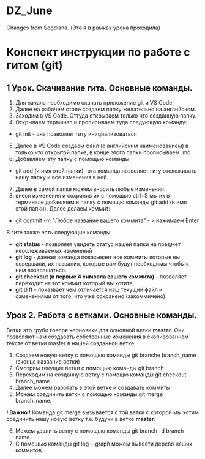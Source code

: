 # DZ_June

Changes from Sogdiana. (Это я в рамках урока проходила) 

# Конспект инструкции по работе с гитом (git)

## 1 Урок. Скачивание гита. Основные команды. 
1. Для начала необходимо скачать приложение git и VS Code.
2. Далее на рабочем столе создаем папку желательно на английском.
3. Заходим в VS Code. Оттуда открываем только что созданную папку.
4. Открываем терминал и прописываем туда следующую команду:
* git init - она позволяет гиту инициализоваться
5. Далее в VS Code создаем файл (с английским наименованием) в только что открытой папке, в конце этого папки прописываем .md
6. Добавляем эту папку с помощью команды:
* git add (и имя этой папки)- эта команда позволяет гиту отслеживать нашу папку и все изменения в ней.
7. Далее в самой папке можем вносить любые изменения.
8. внеся изменения и сохранив их с помощью ctrl+S мы их в терминале добавляем в папку с помощю команды git add (и имя этой папки). Далее делаем коммит:
* git commit -m "Любое название вашего коммита" - и нажимаем Enter

В гите также есть следующие команды:
* __git status__ - позволяет увидеть статус нашей папки на предмет неослеживаемых изменений
* __git log__ - данная команда показывает все коммиты которые вы совершали, их названия, которые вам будут необходимы чтобы к ним возвращаться.
* __git checkout (и первые 4 символа вашего коммита)__ - позволяет переходит на тот коммит который вы хотите
* __git diff__ - показвает чем отличается наш текущий файл и сзменениями от того, что уже сохранено (закоммичено).

## Урок 2. Работа с ветками. Основные команды.
Ветки это грубо говоря черновики для основной ветки **master**. Они позволяют нам создавать собственные изменения в скопированном тексте от ветки master в нашей созданной ветке.
1. Создаем новую ветку с помощью команды git branche branch_name (вконце название ветки)
2. Смотрим текущие ветки с помощью команды git branch
3. Переходим на созданную ветку с помощю команды git checkout branch_name.
4. Далее можем работать в этой ветке и создавать коммиты.
5. Можем соединить ветки с помощью команды git merge branch_name. 

__! Важно !__ Команда git merge вызывается с той ветки с которой мы хотим соединить нашу новую ветку т.е. будучи в ветке **master**.

6. Можем удалить ветку с помощью команды git branch -d branch name.
7. С помощью команды git log --graph можем вывести дерево наших коммитов.



